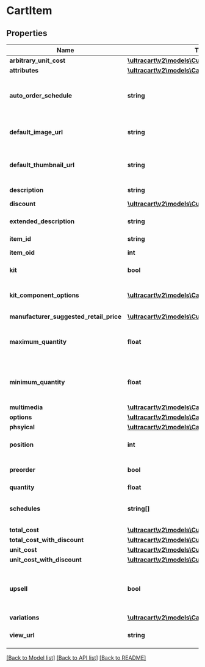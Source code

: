 # CartItem

## Properties
Name | Type | Description | Notes
------------ | ------------- | ------------- | -------------
**arbitrary_unit_cost** | [**\ultracart\v2\models\Currency**](Currency.md) |  | [optional] 
**attributes** | [**\ultracart\v2\models\CartItemAttribute[]**](CartItemAttribute.md) | Attributes | [optional] 
**auto_order_schedule** | **string** | Auto order schedule the customer selected | [optional] 
**default_image_url** | **string** | URL to the default multimedia image | [optional] 
**default_thumbnail_url** | **string** | URL to the default multimedia thumbnail | [optional] 
**description** | **string** | Description of the item | [optional] 
**discount** | [**\ultracart\v2\models\Currency**](Currency.md) |  | [optional] 
**extended_description** | **string** | Extended description of the item | [optional] 
**item_id** | **string** | Item ID | [optional] 
**item_oid** | **int** | Item object identifier | [optional] 
**kit** | **bool** | True if this item is a kit | [optional] 
**kit_component_options** | [**\ultracart\v2\models\CartKitComponentOption[]**](CartKitComponentOption.md) | Options associated with the kit components | [optional] 
**manufacturer_suggested_retail_price** | [**\ultracart\v2\models\Currency**](Currency.md) |  | [optional] 
**maximum_quantity** | **float** | Maximum quantity the customer can purchase | [optional] 
**minimum_quantity** | **float** | Minimum quantity the customer can purchase | [optional] 
**multimedia** | [**\ultracart\v2\models\CartItemMultimedia[]**](CartItemMultimedia.md) | Multimedia | [optional] 
**options** | [**\ultracart\v2\models\CartItemOption[]**](CartItemOption.md) | Options | [optional] 
**phsyical** | [**\ultracart\v2\models\CartItemPhysical**](CartItemPhysical.md) |  | [optional] 
**position** | **int** | Position of the item in the cart | [optional] 
**preorder** | **bool** | True if this item is on pre-order | [optional] 
**quantity** | **float** | quantity | [optional] 
**schedules** | **string[]** | Customer selectable auto order schedules | [optional] 
**total_cost** | [**\ultracart\v2\models\Currency**](Currency.md) |  | [optional] 
**total_cost_with_discount** | [**\ultracart\v2\models\Currency**](Currency.md) |  | [optional] 
**unit_cost** | [**\ultracart\v2\models\Currency**](Currency.md) |  | [optional] 
**unit_cost_with_discount** | [**\ultracart\v2\models\Currency**](Currency.md) |  | [optional] 
**upsell** | **bool** | True if this item was added to the cart as part of an upsell | [optional] 
**variations** | [**\ultracart\v2\models\CartItemVariationSelection[]**](CartItemVariationSelection.md) | Variations | [optional] 
**view_url** | **string** | URL to view the product on the site | [optional] 

[[Back to Model list]](../README.md#documentation-for-models) [[Back to API list]](../README.md#documentation-for-api-endpoints) [[Back to README]](../README.md)


